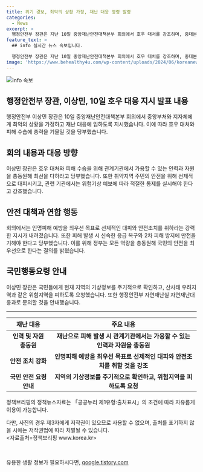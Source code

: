 ```yaml
---
title: 위기 경보, 최악의 상황 가정, 재난 대응 명령 발령
categories:
  - News
excerpt: >
  행정안전부 장관은 지난 10일 중앙재난안전대책본부 회의에서 호우 대처를 강조하며, 중대본을 1단계에서 2단계로 상향 조정하고 인명피해를 최우선으로 안전조치를 취할 것을 당부했다. 장관은 취약지역 주민들을 선제적으로 대피시키고, 지하공간 침수를 대비해 통제체계를 점검하고 피해가 발생한 지역에 신속한 응급 복구와 2차 피해 방지를 강조했다. 또한, 국민에게 기상정보를 주의하고 위험 지역에 접근을 자제할 것을 당부하며, 관련 기관들에게 모든 역량을 집중해 인명구조와 피해 예방에 총력을 다할 것을 당부했다.
feature_text: >
  ## info 실시간 뉴스 속보입니다.

  행정안전부 장관은 지난 10일 중앙재난안전대책본부 회의에서 호우 대처를 강조하며, 중대본을 1단계에서 2단계로 상향 조정하고 인명피해를 최우선으로 안전조치를 취할 것을 당부했다. 장관은 취약지역 주민들을 선제적으로 대피시키고, 지하공간 침수를 대비해 통제체계를 점검하고 피해가 발생한 지역에 신속한 응급 복구와 2차 피해 방지를 강조했다. 또한, 국민에게 기상정보를 주의하고 위험 지역에 접근을 자제할 것을 당부하며, 관련 기관들에게 모든 역량을 집중해 인명구조와 피해 예방에 총력을 다할 것을 당부했다.
image: 'https://www.behealthy4u.com/wp-content/uploads/2024/06/koreanews.jpg'
---
```


<p><img src="https://www.behealthy4u.com/wp-content/uploads/2024/06/koreanews.jpg" alt="info 속보" /></p>

<h2 data-ke-size="size26">행정안전부 장관, 이상민, 10일 호우 대응 지시 발표 내용</h2>

<p data-ke-size="size16">행정안전부 이상민 장관은 10일 중앙재난안전대책본부 회의에서 중앙부처와 지자체에게 최악의 상황을 가정하고 재난 대응에 임하도록 지시했습니다. 이에 따라 호우 대처와 피해 수습에 총력을 기울일 것을 당부했습니다.</p>

<h2 data-ke-size="size26">회의 내용과 대응 방향</h2>

<p data-ke-size="size16">이상민 장관은 호우 대처와 피해 수습을 위해 관계기관에서 가용할 수 있는 인력과 자원을 총동원해 최선을 다하라고 당부했습니다. 또한 취약지역 주민의 안전을 위해 선제적으로 대피시키고, 관련 기관에서는 위험기상 예보에 따라 적절한 통제를 실시해야 한다고 강조했습니다.</p>

<h2 data-ke-size="size26">안전 대책과 연합 행동</h2>

<p data-ke-size="size16">회의에서는 인명피해 예방을 최우선 목표로 선제적인 대피와 안전조치를 취하라는 강력한 지시가 내려졌습니다. 또한 피해 발생 시 신속한 응급 복구와 2차 피해 방지에 만전을 기해야 한다고 당부했습니다. 이를 위해 정부는 모든 역량을 총동원해 국민의 안전을 최우선으로 한다는 결의를 밝혔습니다.</p>

<h2 data-ke-size="size26">국민행동요령 안내</h2>

<p data-ke-size="size16">이상민 장관은 국민들에게 현재 지역의 기상정보를 주기적으로 확인하고, 산사태 우려지역과 같은 위험지역을 피하도록 요청했습니다. 또한 행정안전부 자연재난실 자연재난대응과로 문의할 것을 안내했습니다.</p>

<hr>

<table>
  <thead>
    <tr>
      <th style="text-align: center; height: 17px;"><b>재난 대응</b></th>
      <th style="text-align: center; height: 17px;"><b>주요 내용</b></th>
    </tr>
  </thead>
  <tbody>
    <tr>
      <td style="text-align: center; height: 17px;"><b>인력 및 자원 총동원</b></td>
      <td style="text-align: center; height: 17px;"><b>재난으로 피해 발생 시 관계기관에서는 가용할 수 있는 인력과 자원을 총동원</b></td>
    </tr>
    <tr>
      <td style="text-align: center; height: 17px;"><b>안전 조치 강화</b></td>
      <td style="text-align: center; height: 17px;"><b>인명피해 예방을 최우선 목표로 선제적인 대피와 안전조치를 취할 것을 강조</b></td>
    </tr>
    <tr>
      <td style="text-align: center; height: 17px;"><b>국민 안전 요령 안내</b></td>
      <td style="text-align: center; height: 17px;"><b>지역의 기상정보를 주기적으로 확인하고, 위험지역을 피하도록 요청</b></td>
    </tr>
  </tbody>
</table>

<p data-ke-size="size16">정책브리핑의 정책뉴스자료는 「공공누리 제1유형:출처표시」의 조건에 따라 자유롭게 이용이 가능합니다.</p>

<p data-ke-size="size16">다만, 사진의 경우 제3자에게 저작권이 있으므로 사용할 수 없으며, 출처를 표기하지 않을 시에는 저작권법에 따라 처벌될 수 있습니다. <br> <자료출처=정책브리핑 www.korea.kr> </p>

<p data-ke-size="size16">&nbsp;</p>
유용한 생활 정보가 필요하시다면, <a href="https://qoogle.tistory.com" rel="dofollow">qoogle.tistory.com</a>


